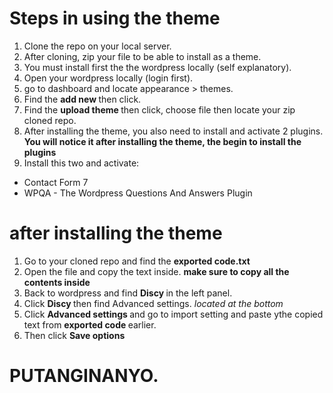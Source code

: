 # Steps in using the theme

1. Clone the repo on your local server.
2. After cloning, zip your file to be able to install as a theme.
3. You must install first the the wordpress locally (self explanatory).
4. Open your wordpress locally (login first).
5. go to dashboard and locate appearance > themes.
6. Find the <b> add new </b> then click.
7. Find the <b> upload theme </b> then click, choose file then locate your zip cloned repo.
8. After installing the theme, you also need to install and activate 2 plugins. **You will notice it after installing the theme, the begin to install the plugins**
9. Install this two and activate:
* Contact Form 7
* WPQA - The Wordpress Questions And Answers Plugin

# after installing the theme
1. Go to your cloned repo and find the <b>exported code.txt</b>
2. Open the file and copy the text inside. **make sure to copy all the contents inside**
3. Back to wordpress and find <b> Discy </b> in the left panel.
4. Click <b> Discy </b> then find Advanced settings. *located at the bottom*
5. Click <b> Advanced settings </b> and go to import setting and paste ythe copied text from <b> exported code </b> earlier.
6. Then click <b> Save options </b>

# PUTANGINANYO.
